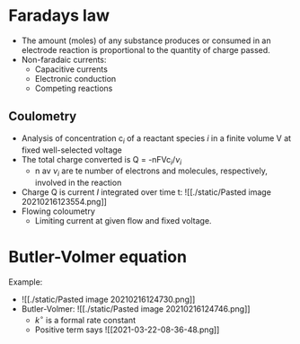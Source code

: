 # Faradays law
- The amount (moles) of any substance produces or consumed in an electrode reaction is proportional to the quantity of charge passed.
- Non-faradaic currents:
	- Capacitive currents
	- Electronic conduction
	- Competing reactions

## Coulometry
- Analysis of concentration c$_i$ of a reactant species $i$ in a finite volume V at fixed well-selected voltage
- The total charge converted is Q = -nFVc$_i$/$\nu_i$
	- n av $\nu_i$ are te number of electrons and molecules, respectively, involved in the reaction
- Charge Q is current $I$ integrated over time t: ![[./static/Pasted image 20210216123554.png]]
- Flowing coloumetry
	- Limiting current at given flow and fixed voltage.

# Butler-Volmer equation
Example:
- ![[./static/Pasted image 20210216124730.png]]
- Butler-Volmer: ![[./static/Pasted image 20210216124746.png]]
	- $k^\circ$ is a formal rate constant
	- Positive term says 
![[2021-03-22-08-36-48.png]]